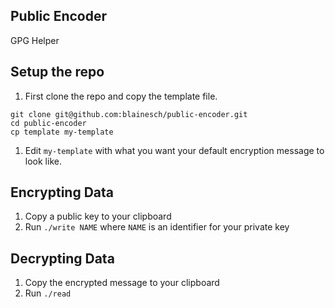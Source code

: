 ## Public Encoder

GPG Helper

## Setup the repo

1. First clone the repo and copy the template file.

```
git clone git@github.com:blainesch/public-encoder.git
cd public-encoder
cp template my-template
```

1. Edit `my-template` with what you want your default encryption message to look
   like.

## Encrypting Data

1. Copy a public key to your clipboard
1. Run `./write NAME` where `NAME` is an identifier for your private key

## Decrypting Data

1. Copy the encrypted message to your clipboard
1. Run `./read`
